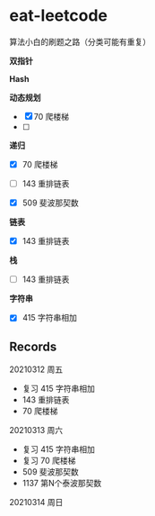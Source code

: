 

# eat-leetcode

算法小白的刷题之路（分类可能有重复）



**双指针**



**Hash**



**动态规划**

- [x] 70 爬楼梯 
- [ ] 



**递归**

- [x] 70 爬楼梯
- [ ] 143 重排链表
- [x] 509 斐波那契数



**链表**

- [x] 143 重排链表





**栈**

- [ ] 143 重排链表





**字符串**

- [x] 415 字符串相加





## Records

20210312 周五

- 复习 415 字符串相加   
- 143 重排链表
- 70 爬楼梯  

20210313 周六

- 复习 415 字符串相加   
- 复习 70 爬楼梯
- 509 斐波那契数  
- 1137 第N个泰波那契数



20210314 周日